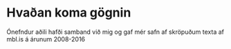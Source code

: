 # Hvaðan koma gögnin

Ónefndur aðili hafði samband við mig og gaf mér safn af skröpuðum texta af mbl.is á árunum 2008-2016
